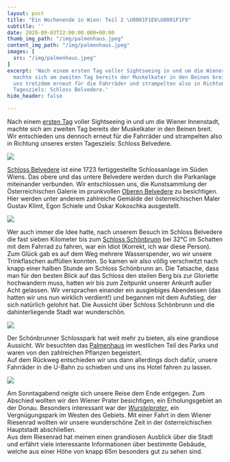 ```yaml
---
layout: post
title: "Ein Wochenende in Wien: Teil 2 \U0001F1E6\U0001F1F9"
subtitle: ''
date: 2020-09-03T22:00:00.000+00:00
thumb_img_path: "/img/palmenhaus.jpeg"
content_img_path: "/img/palmenhaus.jpeg"
images: [
  src: "/img/palmenhaus.jpeg"
]
excerpt: 'Nach einem ersten Tag voller Sightseeing in und um die Wiener Innenstadt,
  machte sich am zweiten Tag bereits der Muskelkater in den Beinen breit. Wir entschieden
  uns trotzdem erneut für die Fahrräder und strampelten also in Richtung unseres ersten
  Tagesziels: Schloss Belvedere.'
hide_header: false

---
```

Nach einem [ersten Tag](https://blogg-6cfb7.netlify.app/posts/ein-wochenende-in-wien-teil-1/) voller Sightseeing in und um die Wiener Innenstadt, machte sich am zweiten Tag bereits der Muskelkater in den Beinen breit. Wir entschieden uns dennoch erneut für die Fahrräder und strampelten also in Richtung unseres ersten Tagesziels: Schloss Belvedere.

![](/img/belvedere-aussen.jpeg)

[Schloss Belvedere](https://www.belvedere.at/) ist eine 1723 fertiggestellte Schlossanlage im Süden Wiens. Das obere und das untere Belvedere werden durch die Parkanlage miteinander verbunden. Wir entschlossen uns, die Kunstsammlung der Österreichischen Galerie im prunkvollen [Oberen Belvedere](https://www.belvedere.at/besuch/oberes-belvedere) zu besichtigen. Hier werden unter anderem zahlreiche Gemälde der österreichischen Maler Gustav Klimt, Egon Schiele und Oskar Kokoschka ausgestellt.

![](/img/belvedere-innen.jpeg)

Wer auch immer die Idee hatte, nach unserem Besuch im Schloss Belvedere die fast sieben Kilometer bis zum [Schloss Schönbrunn](https://www.schoenbrunn.at/) bei 32°C im Schatten mit dem Fahrrad zu fahren, war ein Idiot (Korrekt, ich war diese Person). Zum Glück gab es auf dem Weg mehrere Wasserspender, wo wir unsere Trinkflaschen auffüllen konnten. So kamen wir also völlig verschwitzt nach knapp einer halben Stunde am Schloss Schönbrunn an. Die Tatsache, dass man für den besten Blick auf das Schloss den steilen Berg bis zur Gloriette hochwandern muss, hatten wir bis zum Zeitpunkt unserer Ankunft außer Acht gelassen. Wir versprachen einander ein ausgiebiges Abendessen (das hatten wir uns nun wirklich verdient!) und begannen mit dem Aufstieg, der sich natürlich gelohnt hat. Die Aussicht über Schloss Schönbrunn und die dahinterliegende Stadt war wunderschön.

![](/img/palmenhaus.jpeg)

Der Schönbrunner Schlosspark hat weit mehr zu bieten, als eine grandiose Aussicht. Wir besuchten das [Palmenhaus](https://www.schoenbrunn.at/ueber-schoenbrunn/schlosspark/rundgang/palmenhaus/) im westlichen Teil des Parks und waren von den zahlreichen Pflanzen begeistert.   
Auf dem Rückweg entschieden wir uns dann allerdings doch dafür, unsere Fahrräder in die U-Bahn zu schieben und uns ins Hotel fahren zu lassen.

![](/img/prater.jpeg)

Am Sonntagabend neigte sich unsere Reise dem Ende entgegen. Zum Abschied wollten wir den Wiener Prater besichtigen, ein Erholungsgebiet an der Donau. Besonders interessant war der [_Wurstelprater_](https://www.stadt-wien.at/wien/sehenswuerdigkeiten/der-wurstelprater-den-wiener-vergnuegungspark-besuchen.html), ein Vergnügungspark im Westen des Gebiets. Mit einer Fahrt in dem Wiener Riesenrad wollten wir unsere wunderschöne Zeit in der österreichischen Hauptstadt abschließen.   
Aus dem Riesenrad hat meinen einen grandiosen Ausblick über die Stadt und erfährt viele interessante Informationen über bestimmte Gebäude, welche aus einer Höhe von knapp 65m besonders gut zu sehen sind.
